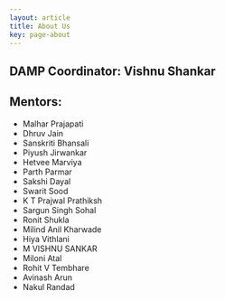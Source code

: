 ```yaml
---
layout: article
title: About Us
key: page-about
---
```

## DAMP Coordinator: Vishnu Shankar
## Mentors:

* Malhar Prajapati
* Dhruv Jain
* Sanskriti Bhansali
* Piyush Jirwankar
* Hetvee Marviya
* Parth Parmar
* Sakshi Dayal
* Swarit Sood
* K T Prajwal Prathiksh
* Sargun Singh Sohal
* Ronit Shukla
* Milind Anil Kharwade
* Hiya  Vithlani
* M VISHNU SANKAR
* Miloni Atal
* Rohit V Tembhare
* Avinash Arun
* Nakul Randad